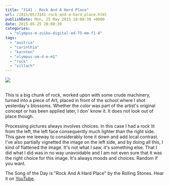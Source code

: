 ```yaml
---
title: "3141 - Rock And A Hard Place"
url: /2015/05/3141-rock-and-a-hard-place.html
publishDate: Mon, 25 May 2015 18:00:39 +0000
date: 2015-05-25 20:00:39
categories: 
  - "olympus-m-zuiko-digital-ed-75-mm-f1-8"
tags: 
  - "austria"
  - "carinthia"
  - "karnten"
  - "olympus-om-d-e-m1"
  - "rock"
  - "villach"
---
```

<div class="container">
<div class="center"><a target="_blank" href="https://d25zfm9zpd7gm5.cloudfront.net/1200x1200/2015/20150509_082435_lr.jpg"><img src="https://d25zfm9zpd7gm5.cloudfront.net/0600x0600/2015/20150509_082435_lr.jpg" /></a></div>
</div>
<br />

This is a big chunk of rock, worked upon with some crude machinery, turned into a piece of Art, placed in front of the school where I shot yesterday's blossoms. Whether the color was part of the artist's original concept or has been applied later, I don' know it. It does not look out of place though.

Processing pictures always involves choices. In this case I had a rock lit from the left, the left face consequently much lighter than the right side. This gave me leeway to considerably tone it down and add local contrast. I've also partially vignetted the image on the left side, and by doing all this, I kind of flattened the image. It's not what I saw, it's something else. That I did what I did was in no way unavoidable and I am not even sure that it was the right choice for this image. It's always moods and choices. Random if you want.

The Song of the Day is "Rock And A Hard Place" by the Rolling Stones. Hear it on <a href="https://www.youtube.com/watch?v=8rRqH_OvlXM" target="_blank">YouTube</a>.

